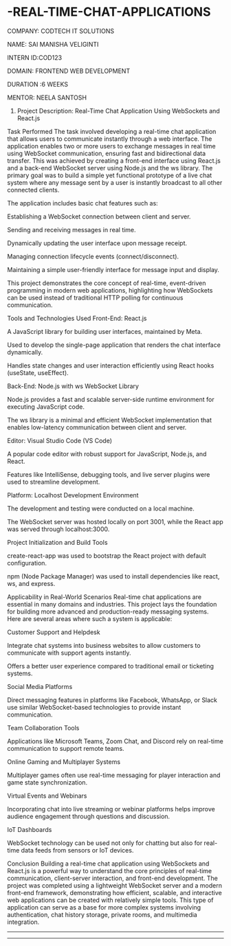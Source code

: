 # -REAL-TIME-CHAT-APPLICATIONS
COMPANY: CODTECH IT SOLUTIONS

NAME: SAI MANISHA VELIGINTI

INTERN ID:COD123

DOMAIN: FRONTEND WEB DEVELOPMENT

DURATION :6 WEEKS

MENTOR: NEELA SANTOSH

1. Project Description: Real-Time Chat Application Using WebSockets and React.js

Task Performed
The task involved developing a real-time chat application that allows users to communicate instantly through a web interface. The application enables two or more users to exchange messages in real time using WebSocket communication, ensuring fast and bidirectional data transfer. This was achieved by creating a front-end interface using React.js and a back-end WebSocket server using Node.js and the ws library. The primary goal was to build a simple yet functional prototype of a live chat system where any message sent by a user is instantly broadcast to all other connected clients.

The application includes basic chat features such as:

Establishing a WebSocket connection between client and server.

Sending and receiving messages in real time.

Dynamically updating the user interface upon message receipt.

Managing connection lifecycle events (connect/disconnect).

Maintaining a simple user-friendly interface for message input and display.

This project demonstrates the core concept of real-time, event-driven programming in modern web applications, highlighting how WebSockets can be used instead of traditional HTTP polling for continuous communication.

Tools and Technologies Used
Front-End: React.js

A JavaScript library for building user interfaces, maintained by Meta.

Used to develop the single-page application that renders the chat interface dynamically.

Handles state changes and user interaction efficiently using React hooks (useState, useEffect).

Back-End: Node.js with ws WebSocket Library

Node.js provides a fast and scalable server-side runtime environment for executing JavaScript code.

The ws library is a minimal and efficient WebSocket implementation that enables low-latency communication between client and server.

Editor: Visual Studio Code (VS Code)

A popular code editor with robust support for JavaScript, Node.js, and React.

Features like IntelliSense, debugging tools, and live server plugins were used to streamline development.

Platform: Localhost Development Environment

The development and testing were conducted on a local machine.

The WebSocket server was hosted locally on port 3001, while the React app was served through localhost:3000.

Project Initialization and Build Tools

create-react-app was used to bootstrap the React project with default configuration.

npm (Node Package Manager) was used to install dependencies like react, ws, and express.

Applicability in Real-World Scenarios
Real-time chat applications are essential in many domains and industries. This project lays the foundation for building more advanced and production-ready messaging systems. Here are several areas where such a system is applicable:

Customer Support and Helpdesk

Integrate chat systems into business websites to allow customers to communicate with support agents instantly.

Offers a better user experience compared to traditional email or ticketing systems.

Social Media Platforms

Direct messaging features in platforms like Facebook, WhatsApp, or Slack use similar WebSocket-based technologies to provide instant communication.

Team Collaboration Tools

Applications like Microsoft Teams, Zoom Chat, and Discord rely on real-time communication to support remote teams.

Online Gaming and Multiplayer Systems

Multiplayer games often use real-time messaging for player interaction and game state synchronization.

Virtual Events and Webinars

Incorporating chat into live streaming or webinar platforms helps improve audience engagement through questions and discussion.

IoT Dashboards

WebSocket technology can be used not only for chatting but also for real-time data feeds from sensors or IoT devices.

Conclusion
Building a real-time chat application using WebSockets and React.js is a powerful way to understand the core principles of real-time communication, client-server interaction, and front-end development. The project was completed using a lightweight WebSocket server and a modern front-end framework, demonstrating how efficient, scalable, and interactive web applications can be created with relatively simple tools. This type of application can serve as a base for more complex systems involving authentication, chat history storage, private rooms, and multimedia integration.

-----------------------------------------------------------------------------------------------------------------------------------------------------------------
------------------------------------------------------------------------------------------------------------------------------------------------------------------











